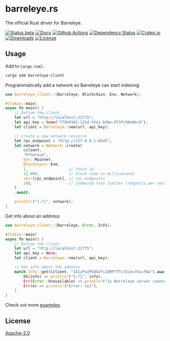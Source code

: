 # barreleye.rs

The official Rust driver for Barreleye.

[![Status beta](https://img.shields.io/badge/status-beta-ff69b4.svg?style=flat-square)](https://github.com/barreleye/barreleye.rs)
[![Docs](https://img.shields.io/badge/docs-view-44cc11.svg?style=flat-square)](https://docs.rs/crate/barreleye-client/latest)
[![Github Actions](https://img.shields.io/github/actions/workflow/status/barreleye/barreleye.rs/tests.yml?style=flat-square)](https://github.com/barreleye/barreleye.rs/actions)
[![Dependency Status](https://deps.rs/repo/github/barreleye/barreleye.rs/status.svg?style=flat-square)](https://deps.rs/repo/github/barreleye/barreleye.rs)
[![Crates.io](https://img.shields.io/crates/v/barreleye-client?color=brightgreen&style=flat-square)](https://crates.io/crates/barreleye-client)
[![Downloads](https://img.shields.io/crates/d/barreleye-client?color=blue&style=flat-square)](https://crates.io/crates/barreleye-client)
[![License](https://img.shields.io/badge/license-Apache_License_2.0-blue.svg?style=flat-square)](https://github.com/barreleye/barreleye.rs)

## Usage

Add to `Cargo.toml`:

```bash
cargo add barreleye-client
```

Programmatically add a network so Barreleye can start indexing:

```rust
use barreleye_client::{Barreleye, Blockchain, Env, Network};

#[tokio::main]
async fn main() {
	// Define the client
	let url = "http://localhost:22775";
	let api_key = Some("7f9e9182-122d-45e1-b4be-d73fc99e9bc9");
	let client = Barreleye::new(url, api_key);

	// Create a new network resource
	let rpc_endpoint = "http://127.0.0.1:8545";
	let network = Network::create(
		&client,
		"Ethereum",
		Env::Mainnet,
		Blockchain::Evm,
		1,                  // chain id
		12_000,             // block time in milliseconds
		vec![rpc_endpoint], // rpc endpoints
		100,                // indexing rate limiter (requests per second)
	)
	.await;

	println!("{:?}", network);
}
```

Get info about an address:

```rust
use barreleye_client::{Barreleye, Error, Info};

#[tokio::main]
async fn main() {
	// Define the client
	let url = "http://localhost:22775";
	let api_key = None;
	let client = Barreleye::new(url, api_key);

	// Get info about the address
	match Info::get(&client, "1A1zP1eP5QGefi2DMPTfTL5SLmv7DivfNa").await {
		Ok(info) => println!("{:?}", info),
		Err(Error::Unavailable) => println!("Is Barreleye server running?"),
		Err(e) => println!("Error: {e}"),
	}
}
```

Check out more [examples](/examples).

## License

[Apache-2.0](/LICENSE)